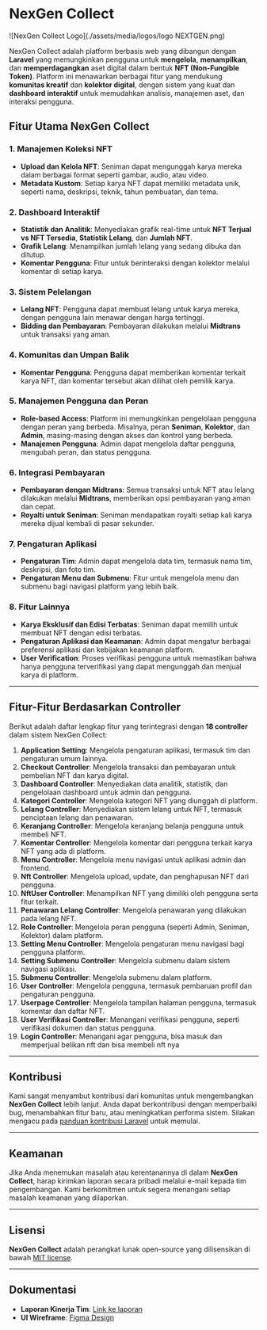 # NexGen Collect

![NexGen Collect Logo](./assets/media/logos/logo NEXTGEN.png)

NexGen Collect adalah platform berbasis web yang dibangun dengan **Laravel** yang memungkinkan pengguna untuk **mengelola**, **menampilkan**, dan **memperdagangkan** aset digital dalam bentuk **NFT (Non-Fungible Token)**. Platform ini menawarkan berbagai fitur yang mendukung **komunitas kreatif** dan **kolektor digital**, dengan sistem yang kuat dan **dashboard interaktif** untuk memudahkan analisis, manajemen aset, dan interaksi pengguna.

## Fitur Utama NexGen Collect

### 1. Manajemen Koleksi NFT
- **Upload dan Kelola NFT**: Seniman dapat mengunggah karya mereka dalam berbagai format seperti gambar, audio, atau video.
- **Metadata Kustom**: Setiap karya NFT dapat memiliki metadata unik, seperti nama, deskripsi, teknik, tahun pembuatan, dan tema.

### 2. Dashboard Interaktif
- **Statistik dan Analitik**: Menyediakan grafik real-time untuk **NFT Terjual vs NFT Tersedia**, **Statistik Lelang**, dan **Jumlah NFT**.
- **Grafik Lelang**: Menampilkan jumlah lelang yang sedang dibuka dan ditutup.
- **Komentar Pengguna**: Fitur untuk berinteraksi dengan kolektor melalui komentar di setiap karya.

### 3. Sistem Pelelangan
- **Lelang NFT**: Pengguna dapat membuat lelang untuk karya mereka, dengan pengguna lain menawar dengan harga tertinggi.
- **Bidding dan Pembayaran**: Pembayaran dilakukan melalui **Midtrans** untuk transaksi yang aman.

### 4. Komunitas dan Umpan Balik
- **Komentar Pengguna**: Pengguna dapat memberikan komentar terkait karya NFT, dan komentar tersebut akan dilihat oleh pemilik karya.

### 5. Manajemen Pengguna dan Peran
- **Role-based Access**: Platform ini memungkinkan pengelolaan pengguna dengan peran yang berbeda. Misalnya, peran **Seniman**, **Kolektor**, dan **Admin**, masing-masing dengan akses dan kontrol yang berbeda.
- **Manajemen Pengguna**: Admin dapat mengelola daftar pengguna, mengubah peran, dan status pengguna.

### 6. Integrasi Pembayaran
- **Pembayaran dengan Midtrans**: Semua transaksi untuk NFT atau lelang dilakukan melalui **Midtrans**, memberikan opsi pembayaran yang aman dan cepat.
- **Royalti untuk Seniman**: Seniman mendapatkan royalti setiap kali karya mereka dijual kembali di pasar sekunder.

### 7. Pengaturan Aplikasi
- **Pengaturan Tim**: Admin dapat mengelola data tim, termasuk nama tim, deskripsi, dan foto tim.
- **Pengaturan Menu dan Submenu**: Fitur untuk mengelola menu dan submenu bagi navigasi platform yang lebih baik.

### 8. Fitur Lainnya
- **Karya Eksklusif dan Edisi Terbatas**: Seniman dapat memilih untuk membuat NFT dengan edisi terbatas.
- **Pengaturan Aplikasi dan Keamanan**: Admin dapat mengatur berbagai preferensi aplikasi dan kebijakan keamanan platform.
- **User Verification**: Proses verifikasi pengguna untuk memastikan bahwa hanya pengguna terverifikasi yang dapat mengunggah dan menjual karya di platform.

---

## Fitur-Fitur Berdasarkan Controller

Berikut adalah daftar lengkap fitur yang terintegrasi dengan **18 controller** dalam sistem NexGen Collect:

1. **Application Setting**: Mengelola pengaturan aplikasi, termasuk tim dan pengaturan umum lainnya.
2. **Checkout Controller**: Mengelola transaksi dan pembayaran untuk pembelian NFT dan karya digital.
3. **Dashboard Controller**: Menyediakan data analitik, statistik, dan pengelolaan dashboard untuk admin dan pengguna.
4. **Kategori Controller**: Mengelola kategori NFT yang diunggah di platform.
5. **Lelang Controller**: Menyediakan sistem lelang untuk NFT, termasuk penciptaan lelang dan penawaran.
6. **Keranjang Controller**: Mengelola keranjang belanja pengguna untuk membeli NFT.
7. **Komentar Controller**: Mengelola komentar dari pengguna terkait karya NFT yang ada di platform.
8. **Menu Controller**: Mengelola menu navigasi untuk aplikasi admin dan frontend.
9. **Nft Controller**: Mengelola upload, update, dan penghapusan NFT dari pengguna.
10. **NftUser Controller**: Menampilkan NFT yang dimiliki oleh pengguna serta fitur terkait.
11. **Penawaran Lelang Controller**: Mengelola penawaran yang dilakukan pada lelang NFT.
12. **Role Controller**: Mengelola peran pengguna (seperti Admin, Seniman, Kolektor) dalam platform.
13. **Setting Menu Controller**: Mengelola pengaturan menu navigasi bagi pengguna platform.
14. **Setting Submenu Controller**: Mengelola submenu dalam sistem navigasi aplikasi.
15. **Submenu Controller**: Mengelola submenu dalam platform.
16. **User Controller**: Mengelola pengguna, termasuk pembaruan profil dan pengaturan pengguna.
17. **Userpage Controller**: Mengelola tampilan halaman pengguna, termasuk komentar dan daftar NFT.
18. **User Verifikasi Controller**: Menangani verifikasi pengguna, seperti verifikasi dokumen dan status pengguna.
19. **Login Controller**: Menangani agar pengguna, bisa masuk dan memperjual belikan nft dan bisa membeli nft nya

---

## Kontribusi

Kami sangat menyambut kontribusi dari komunitas untuk mengembangkan **NexGen Collect** lebih lanjut. Anda dapat berkontribusi dengan memperbaiki bug, menambahkan fitur baru, atau meningkatkan performa sistem. Silakan mengacu pada [panduan kontribusi Laravel](https://laravel.com/docs/contributions) untuk memulai.

---

## Keamanan

Jika Anda menemukan masalah atau kerentanannya di dalam **NexGen Collect**, harap kirimkan laporan secara pribadi melalui e-mail kepada tim pengembangan. Kami berkomitmen untuk segera menangani setiap masalah keamanan yang dilaporkan.

---

## Lisensi

**NexGen Collect** adalah perangkat lunak open-source yang dilisensikan di bawah [MIT license](https://opensource.org/licenses/MIT).

---

## Dokumentasi

- **Laporan Kinerja Tim**: [Link ke laporan](https://docs.google.com/document/d/1ubQxztUjDL01j7VQo7ZyeAz0gOldz3H8AP2fOYGDQKI/edit?usp=sharing)
- **UI Wireframe**: [Figma Design](https://www.figma.com/design/DrsKr2reDDyiaIhqzRHgBm/PWBF?node-id=0-1&p=f&t=sKoYEcibjvtgmnXn-0)
